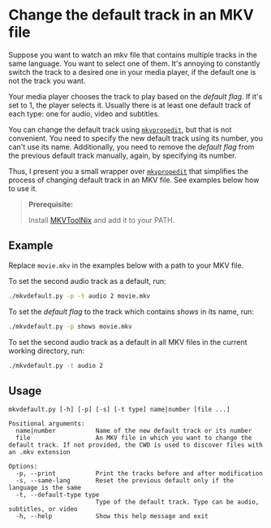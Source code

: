 # Change the default track in an MKV file

Suppose you want to watch an mkv file that contains multiple tracks
in the same language. You want to select one of them.
It's annoying to constantly switch the track to a desired one in your media player, if the default one is not the track you want.

Your media player chooses the track to play based on the _default flag_.
If it's set to 1, the player selects it.
Usually there is at least one default track of each type: one for audio, video and subtitles.

You can change the default track using [`mkvpropedit`], but that is not convenient.
You need to specify the new default track using its number, you can't use its name.
Additionally, you need to remove the _default flag_ from the previous default track manually,
again, by specifying its number.

Thus, I present you a small wrapper over [`mkvpropedit`] that simplifies the process
of changing default track in an MKV file. See examples below how to use it.

> **Prerequisite:**
>
> Install [MKVToolNix] and add it to your PATH.

[`mkvpropedit`]: https://mkvtoolnix.download/doc/mkvpropedit.html
[MKVToolNix]: https://mkvtoolnix.download/downloads.html

## Example

Replace `movie.mkv` in the examples below with a path to your MKV file.

To set the second audio track as a default, run:

```bash
./mkvdefault.py -p -t audio 2 movie.mkv
```

To set the _default flag_ to the track which contains _shows_ in its name, run:

```bash
./mkvdefault.py -p shows movie.mkv
```

To set the second audio track as a default in all MKV files in the current working directory, run:

```bash
./mkvdefault.py -t audio 2
```

## Usage

```
mkvdefault.py [-h] [-p] [-s] [-t type] name|number [file ...]

Positional arguments:
  name|number           Name of the new default track or its number
  file                  An MKV file in which you want to change the default track. If not provided, the CWD is used to discover files with an .mkv extension

Options:
  -p, --print           Print the tracks before and after modification
  -s, --same-lang       Reset the previous default only if the language is the same
  -t, --default-type type
                        Type of the default track. Type can be audio, subtitles, or video
  -h, --help            Show this help message and exit
```
